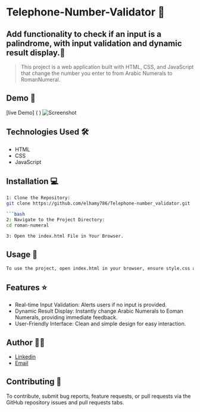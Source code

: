 # Telephone-Number-Validator 🚀

## Add functionality to check if an input is a palindrome, with input validation and dynamic result display.📝

> This project is a web application built with HTML, CSS, and JavaScript that change the number you enter to from Arabic Numerals to RomanNumeral.



## Demo 📸
[live Demo] ( )
![Screenshot](2.png)

## Technologies Used 🛠️

- HTML
- CSS
- JavaScript

## Installation 💻

```bash
1: Clone the Repository:
git clone https://github.com/elhamy786/Telephone-number_validator.git

```bash
2: Navigate to the Project Directory:
cd roman-numeral
```

```bash
3: Open the index.html File in Your Browser.
```

## Usage 🎯

```bash
To use the project, open index.html in your browser, ensure style.css and script.js are in the same directory, enter text in the input field, click "Check", and view the  Roman Numeral.
```

## Features ⭐

- Real-time Input Validation: Alerts users if no input is provided.
- Dynamic Result Display: Instantly change  Arabic Numerals to Eoman Numerals, providing immediate feedback.
- User-Friendly Interface: Clean and simple design for easy interaction.

## Author 👩‍💻
- [Linkedin](https://www.linkedin.com/in/breshna-hamidi-67699a295?utm_source=share&utm_campaign=share_via&utm_content=profile&utm_medium=android_app)
- [Email](breshna2004@gmail.com)

## Contributing 🤝
To contribute, submit bug reports, feature requests, or pull requests via the GitHub repository issues and pull requests tabs.


